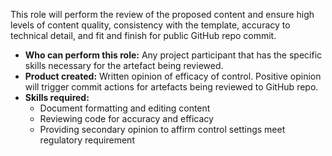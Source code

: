 This role will perform the review of the proposed content and ensure high levels of content quality, consistency with the template, accuracy to technical detail, and fit and finish for public GitHub repo commit.

* **Who can perform this role:** Any project participant that has the specific skills necessary for the artefact being reviewed.
* **Product created:** Written opinion of efficacy of control.  Positive opinion will trigger commit actions for artefacts being reviewed to GitHub repo.
* **Skills required:**
  * Document formatting and editing content
  * Reviewing code for accuracy and efficacy
  * Providing secondary opinion to affirm control settings meet regulatory requirement